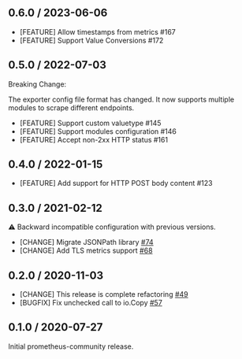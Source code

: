 ## 0.6.0 / 2023-06-06

* [FEATURE] Allow timestamps from metrics #167
* [FEATURE] Support Value Conversions #172

## 0.5.0 / 2022-07-03

Breaking Change:

The exporter config file format has changed. It now supports multiple modules
to scrape different endpoints.

* [FEATURE] Support custom valuetype #145
* [FEATURE] Support modules configuration #146
* [FEATURE] Accept non-2xx HTTP status #161

## 0.4.0 / 2022-01-15

* [FEATURE] Add support for HTTP POST body content #123

## 0.3.0 / 2021-02-12

:warning: Backward incompatible configuration with previous versions.
* [CHANGE] Migrate JSONPath library [#74](https://github.com/prometheus-community/json_exporter/pull/74)
* [CHANGE] Add TLS metrics support [#68](https://github.com/prometheus-community/json_exporter/pull/68)

## 0.2.0 / 2020-11-03

* [CHANGE] This release is complete refactoring [#49](https://github.com/prometheus-community/json_exporter/pull/49)
* [BUGFIX] Fix unchecked call to io.Copy [#57](https://github.com/prometheus-community/json_exporter/pull/57)

## 0.1.0 / 2020-07-27

Initial prometheus-community release.
